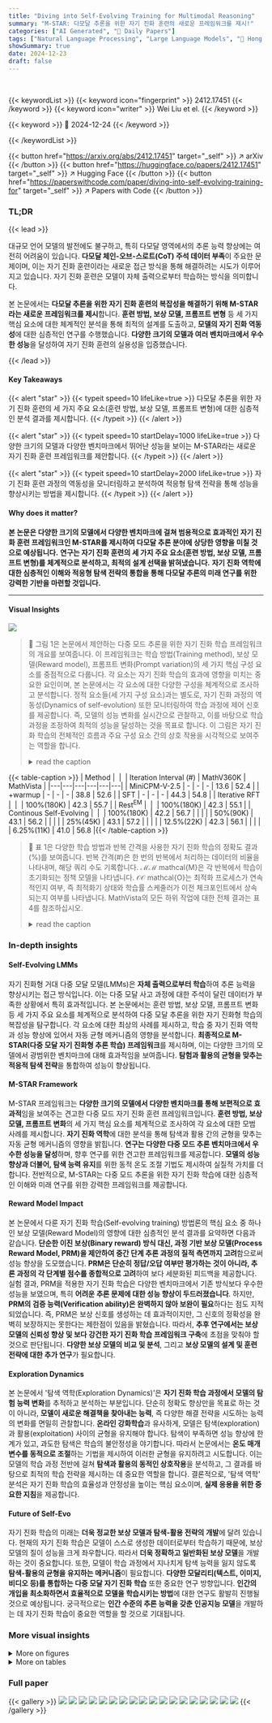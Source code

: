 ```yaml
---
title: "Diving into Self-Evolving Training for Multimodal Reasoning"
summary: "M-STAR: 다모달 추론을 위한 자기 진화 훈련의 새로운 프레임워크를 제시!"
categories: ["AI Generated", "🤗 Daily Papers"]
tags: ["Natural Language Processing", "Large Language Models", "🏢 Hong Kong University of Science and Technology",]
showSummary: true
date: 2024-12-23
draft: false
---
```


<br>

{{< keywordList >}}
{{< keyword icon="fingerprint" >}} 2412.17451 {{< /keyword >}}
{{< keyword icon="writer" >}} Wei Liu et el. {{< /keyword >}}
 
{{< keyword >}} 🤗 2024-12-24 {{< /keyword >}}
 
{{< /keywordList >}}

{{< button href="https://arxiv.org/abs/2412.17451" target="_self" >}}
↗ arXiv
{{< /button >}}
{{< button href="https://huggingface.co/papers/2412.17451" target="_self" >}}
↗ Hugging Face
{{< /button >}}
{{< button href="https://paperswithcode.com/paper/diving-into-self-evolving-training-for" target="_self" >}}
↗ Papers with Code
{{< /button >}}




### TL;DR


{{< lead >}}

대규모 언어 모델의 발전에도 불구하고, 특히 다모달 영역에서의 추론 능력 향상에는 여전히 어려움이 있습니다.  **다모달 체인-오브-스로트(CoT) 주석 데이터 부족**이 주요한 문제이며, 이는 자기 진화 훈련이라는 새로운 접근 방식을 통해 해결하려는 시도가 이루어지고 있습니다.  자기 진화 훈련은 모델이 자체 출력으로부터 학습하는 방식을 의미합니다.

본 논문에서는 **다모달 추론을 위한 자기 진화 훈련의 복잡성을 해결하기 위해 M-STAR라는 새로운 프레임워크를 제시**합니다.  **훈련 방법, 보상 모델, 프롬프트 변형** 등 세 가지 핵심 요소에 대한 체계적인 분석을 통해 최적의 설계를 도출하고,  **모델의 자기 진화 역동성**에 대한 심층적인 연구를 수행했습니다.  **다양한 크기의 모델과 여러 벤치마크에서 우수한 성능**을 달성하여 자기 진화 훈련의 실용성을 입증했습니다.

{{< /lead >}}


#### Key Takeaways

{{< alert "star" >}}
{{< typeit speed=10 lifeLike=true >}} 다모달 추론을 위한 자기 진화 훈련의 세 가지 주요 요소(훈련 방법, 보상 모델, 프롬프트 변형)에 대한 심층적인 분석 결과를 제시합니다. {{< /typeit >}}
{{< /alert >}}

{{< alert "star" >}}
{{< typeit speed=10 startDelay=1000 lifeLike=true >}} 다양한 크기의 모델과 다양한 벤치마크에서 뛰어난 성능을 보이는 M-STAR라는 새로운 자기 진화 훈련 프레임워크를 제안합니다. {{< /typeit >}}
{{< /alert >}}

{{< alert "star" >}}
{{< typeit speed=10 startDelay=2000 lifeLike=true >}} 자기 진화 훈련 과정의 역동성을 모니터링하고 분석하여 적응형 탐색 전략을 통해 성능을 향상시키는 방법을 제시합니다. {{< /typeit >}}
{{< /alert >}}

#### Why does it matter?
**본 논문은 다양한 크기의 모델에서 다양한 벤치마크에 걸쳐 범용적으로 효과적인 자기 진화 훈련 프레임워크인 M-STAR를 제시하여 다모달 추론 분야에 상당한 영향을 미칠 것으로 예상됩니다.**  **연구는 자기 진화 훈련의 세 가지 주요 요소(훈련 방법, 보상 모델, 프롬프트 변형)를 체계적으로 분석하고, 최적의 설계 선택을 밝혀냈습니다.**  **자기 진화 역학에 대한 심층적인 이해와 적응형 탐색 전략의 통합을 통해 다모달 추론의 미래 연구를 위한 강력한 기반을 마련할 것입니다.**

------
#### Visual Insights



![](https://arxiv.org/html/2412.17451/x1.png)

> 🔼 그림 1은 논문에서 제안하는 다중 모드 추론을 위한 자기 진화 학습 프레임워크의 개요를 보여줍니다. 이 프레임워크는 학습 방법(Training method), 보상 모델(Reward model), 프롬프트 변화(Prompt variation)의 세 가지 핵심 구성 요소를 중점적으로 다룹니다.  각 요소는 자기 진화 학습의 효과에 영향을 미치는 중요한 요인이며, 본 논문에서는 각 요소에 대한 다양한 구성을 체계적으로 조사하고 분석합니다.  정적 요소들(세 가지 구성 요소)과는 별도로, 자기 진화 과정의 역동성(Dynamics of self-evolution) 또한 모니터링하여 학습 과정에 제어 신호를 제공합니다.  즉, 모델의 성능 변화를 실시간으로 관찰하고, 이를 바탕으로 학습 과정을 조정하여 최적의 성능을 달성하는 것을 목표로 합니다. 이 그림은 자기 진화 학습의 전체적인 흐름과 주요 구성 요소 간의 상호 작용을 시각적으로 보여주는 역할을 합니다.
> <details>
> <summary>read the caption</summary>
> Figure 1: Overview of our self-evolving training framework for multimodal reasoning. We investigate the three essential design components of it, namely Training method (𝒯𝒯\mathcal{T}caligraphic_T), Reward model (ℛℛ\mathcal{R}caligraphic_R), and Prompt variation (𝒫𝒫\mathcal{P}caligraphic_P). Orthogonal to the static factors, the Dynamics of self-evoloution is also monitered, and provides control signals to the training process.
> </details>





{{< table-caption >}}
| Method | <math>\mathcal{M}</math> | <math>\mathcal{O}</math> | Iteration Interval (#) | MathV360K | MathVista |
|---|---|---|---|---|---| 
| MiniCPM-V-2.5 | - | - | - | 13.6 | 52.4 |
| +warmup | - | - | - | 38.8 | 52.6 |
| SFT | - | - | - | 44.3 | 54.8 |
| Iterative RFT | <math>\pi_{\theta}^{t}</math> | <math>\times</math> | 100%(180K) | 42.3 | 55.7 |
| Rest<sup>EM</sup> | <math>\pi_{\theta}^{0}</math> | <math>\times</math> | 100%(180K) | 42.3 | 55.1 |
| Continous Self-Evolving | <math>\pi_{\theta}^{t}</math> | <math>\checkmark</math> | 100%(180K) | 42.2 | 56.7 |
|  |  |  | 50%(90K) | 43.1 | 56.2 |
|  |  |  | 25%(45K) | 43.1 | 57.2 |
|  |  |  | 12.5%(22K) | 42.3 | 56.1 |
|  |  |  | 6.25%(11K) | 41.0 | 56.8 |{{< /table-caption >}}

> 🔼 표 1은 다양한 학습 방법과 반복 간격을 사용한 자기 진화 학습의 정확도 결과(%)를 보여줍니다. 반복 간격(#)은 한 번의 반복에서 처리하는 데이터의 비율을 나타내며, 해당 쿼리 수도 기록합니다. ℳℳ mathcal{M}은 각 반복에서 학습이 초기화되는 정책 모델을 나타냅니다. 𝒪𝒪 mathcal{O}는 최적화 프로세스가 연속적인지 여부, 즉 최적화기 상태와 학습률 스케줄러가 이전 체크포인트에서 상속되는지 여부를 나타냅니다. MathVista의 모든 하위 작업에 대한 전체 결과는 표 4를 참조하십시오.
> <details>
> <summary>read the caption</summary>
> Table 1:  Accuracy results (%) of self-evolving training using various training methods and iteration intervals. Iteration Interval (#) stands for the ratio of data we traverse in one iteration, and we also record the number of corresponding queries. ℳℳ\mathcal{M}caligraphic_M represents the policy model from which training is initialized in each iteration. 𝒪𝒪\mathcal{O}caligraphic_O denotes whether the optimization process is continuous, i.e., the optimizer states and lr scheduler are inherited from the last checkpoint. Please refer to Table 4 to check the full results on all sub-tasks of MathVista.
> </details>





### In-depth insights


#### Self-Evolving LMMs
자기 진화형 거대 다중 모달 모델(LMMs)은 **자체 출력으로부터 학습**하여 추론 능력을 향상시키는 접근 방식입니다. 이는 다중 모달 사고 과정에 대한 주석이 달린 데이터가 부족한 상황에서 특히 효과적입니다. 본 논문에서는 훈련 방법, 보상 모델, 프롬프트 변화 등 세 가지 주요 요소를 체계적으로 분석하여 다중 모달 추론을 위한 자기 진화형 학습의 복잡성을 탐구합니다. 각 요소에 대한 최상의 사례를 제시하고, 학습 중 자기 진화 역학과 성능 향상에 있어서 자동 균형 메커니즘의 영향을 분석합니다. **최종적으로 M-STAR(다중 모달 자기 진화형 추론 학습) 프레임워크**를 제시하며, 이는 다양한 크기의 모델에서 광범위한 벤치마크에 대해 효과적임을 보여줍니다. **탐험과 활용의 균형을 맞추는 적응적 탐색 전략**을 통합하여 성능이 향상됩니다.

#### M-STAR Framework
M-STAR 프레임워크는 **다양한 크기의 모델에서 다양한 벤치마크를 통해 보편적으로 효과적**임을 보여주는 견고한 다중 모드 자기 진화 훈련 프레임워크입니다.  **훈련 방법, 보상 모델, 프롬프트 변화**의 세 가지 핵심 요소를 체계적으로 조사하여 각 요소에 대한 모범 사례를 제시합니다.  **자기 진화 역학**에 대한 분석을 통해 탐색과 활용 간의 균형을 맞추는 자동 균형 메커니즘의 영향을 밝힙니다.  **연구는 다양한 다중 모드 추론 벤치마크에서 우수한 성능을 달성**하며, 향후 연구를 위한 견고한 프레임워크를 제공합니다.  **모델의 성능 향상과 더불어, 탐색 능력 유지**를 위한 동적 온도 조절 기법도 제시하여 실질적 가치를 더합니다.  전반적으로, M-STAR는 다중 모드 추론을 위한 자기 진화 학습에 대한 심층적인 이해와 미래 연구를 위한 강력한 프레임워크를 제공합니다.

#### Reward Model Impact
본 논문에서 다룬 자기 진화 학습(Self-evolving training) 방법론의 핵심 요소 중 하나인 보상 모델(Reward Model)의 영향에 대한 심층적인 분석 결과를 요약하면 다음과 같습니다. **단순한 이진 보상(Binary reward) 방식 대신, 과정 기반 보상 모델(Process Reward Model, PRM)을 제안하여 중간 단계 추론 과정의 질적 측면까지 고려**함으로써 성능 향상을 도모했습니다.  **PRM은 단순히 정답/오답 여부만 평가하는 것이 아니라, 추론 과정의 각 단계별 점수를 종합적으로 고려**하여 보다 세분화된 피드백을 제공합니다.  실험 결과, PRM을 적용한 자기 진화 학습은 다양한 벤치마크에서 기존 방식보다 우수한 성능을 보였으며, 특히 **어려운 추론 문제에 대한 성능 향상이 두드러졌습니다**.  하지만, **PRM의 검증 능력(Verification ability)은 완벽하지 않아 보완이 필요**하다는 점도 지적되었습니다.  즉, PRM은 보상 신호를 생성하는 데 효과적이지만, 그 신호의 정확성을 완벽히 보장하지는 못한다는 제한점이 있음을 밝혔습니다. 따라서, **추후 연구에서는 보상 모델의 신뢰성 향상 및 보다 강건한 자기 진화 학습 프레임워크 구축**에 초점을 맞춰야 할 것으로 판단됩니다.  **다양한 보상 모델의 비교 및 분석**, 그리고 **보상 모델의 설계 및 훈련 전략에 대한 추가 연구**가 필요합니다.

#### Exploration Dynamics
본 논문에서 '탐색 역학(Exploration Dynamics)'은 **자기 진화 학습 과정에서 모델의 탐험 능력 변화**를 추적하고 분석하는 부분입니다.  단순히 정확도 향상만을 목표로 하는 것이 아니라, **모델이 새로운 해결책을 찾아내는 능력**, 즉 다양한 해결 전략을 시도하는 능력의 변화를 면밀히 관찰합니다.  **온라인 강화학습**과 유사하게, 모델은 탐색(exploration)과 활용(exploitation) 사이의 균형을 유지해야 합니다.  탐색이 부족하면 성능 향상에 한계가 있고, 과도한 탐색은 학습의 불안정성을 야기합니다.  따라서 논문에서는 **온도 매개변수를 동적으로 조절**하는 기법을 제시하여 이러한 균형을 유지하려고 시도합니다.  이는 모델의 학습 과정 전반에 걸쳐 **탐색과 활용의 동적인 상호작용**을 분석하고, 그 결과를 바탕으로 최적의 학습 전략을 제시하는 데 중요한 역할을 합니다.  결론적으로, '탐색 역학' 분석은 자기 진화 학습의 효율성과 안정성을 높이는 핵심 요소이며, **실제 응용을 위한 중요한 지침**을 제공합니다.

#### Future of Self-Evo
자기 진화 학습의 미래는 **더욱 정교한 보상 모델과 탐색-활용 전략의 개발**에 달려 있습니다.  현재의 자기 진화 학습은 모델이 스스로 생성한 데이터로부터 학습하기 때문에, 보상 모델의 질이 성능을 크게 좌우합니다. 따라서 **더욱 정확하고 일반화된 보상 모델**을 개발하는 것이 중요합니다. 또한, 모델이 학습 과정에서 지나치게 탐색 능력을 잃지 않도록 **탐색-활용의 균형을 유지하는 메커니즘**이 필요합니다.  **다양한 모달리티(텍스트, 이미지, 비디오 등)를 통합하는 다중 모달 자기 진화 학습** 또한 중요한 연구 방향입니다.  **인간의 개입을 최소화하면서 효율적으로 모델을 학습시키는 방법**에 대한 연구도 활발히 진행될 것으로 예상됩니다.  궁극적으로는 **인간 수준의 추론 능력을 갖춘 인공지능 모델**을 개발하는 데 자기 진화 학습이 중요한 역할을 할 것으로 기대됩니다.


### More visual insights

<details>
<summary>More on figures
</summary>


![](https://arxiv.org/html/2412.17451/x2.png)

> 🔼 그림 (a)는 다양한 온도에서의 Pass@K 지표 변화를 보여줍니다. Pass@K는 모델이 K개의 샘플을 생성할 때 적어도 하나의 정답을 생성하는 비율을 나타냅니다. 훈련 과정에서 Pass@K가 감소하는 경향이 나타나는데, 이는 모델의 탐색 능력 저하를 시사합니다. 높은 온도에서는 이러한 감소 경향이 다소 완화되는 것을 확인할 수 있습니다. 이는 온도가 모델의 탐색 능력에 영향을 미치며, 훈련 후반부에서도 탐색 능력을 유지하는 데 기여할 수 있음을 시사합니다.
> <details>
> <summary>read the caption</summary>
> (a)
> </details>



![](https://arxiv.org/html/2412.17451/x3.png)

> 🔼 그림 2(b)는 자가 진화 훈련 중 다양한 시도 횟수에 따른 최적 응답의 단계 수 분포를 보여줍니다. 자가 진화 과정에서 보상 모델이 중간 단계의 품질을 평가하여 상위 K개의 응답을 선택하는 전략을 사용합니다. 이 그림은 보상 모델이 선택한 상위 2개 응답과 나머지 정답의 단계 수를 비교 분석하여 보상 모델의 효과를 시각적으로 보여줍니다. 상위 2개 응답은 일반적으로 더 적은 단계로 문제를 해결하는 경향이 있으며, 이는 보상 모델이 더 효율적이고 정확한 추론 과정을 가진 응답을 잘 식별한다는 것을 시사합니다.
> <details>
> <summary>read the caption</summary>
> (b)
> </details>



![](https://arxiv.org/html/2412.17451/x4.png)

> 🔼 그림 4 (c)는 자가 진화 훈련 과정에서 보상 기반 Pass@2 지표의 변화를 보여줍니다. 훈련이 진행됨에 따라 보상 모델의 활용 효율성을 나타내는 이 지표는 빠르게 안정화되는 것을 확인할 수 있습니다. 이는 보상 모델의 탐색 능력이 감소하고, 훈련 과정 후반부에 더 이상 새로운 고품질 응답을 찾지 못함을 시사합니다. 즉, 모델의 탐색 능력이 감소함에 따라 보상 모델이 더 이상 새로운 고품질 응답을 발견하지 못하게 되어 성능 향상에 한계가 발생함을 보여줍니다.
> <details>
> <summary>read the caption</summary>
> (c)
> </details>



![](https://arxiv.org/html/2412.17451/x5.png)

> 🔼 그림 2는 자가 진화 학습에서 보상 모델을 사용하여 응답을 재순위화한 후, 정답을 생성한 여러 응답들 중 상위 2개와 나머지 응답들의 차이를 보여줍니다. (a)는 그리디 디코딩과 세 가지 선택 전략에 따른 검증 세트의 정확도를 다양한 롤아웃 수에 대해 나타낸 그래프입니다. (b)는 상위 2개 응답과 보상에 따라 재순위화된 나머지 응답들의 평균 단계 수 분포를 보여주는 히스토그램이고, (c)는 GPT-4에 의해 주석이 달린 상위 2개 응답과 나머지 응답들의 평균 상관 점수 분포를 나타낸 히스토그램입니다.  모든 분석은 정답만을 대상으로 합니다.
> <details>
> <summary>read the caption</summary>
> Figure 2: (a): Accuracy on the val. set of greedy decoding and three selection strategy across different numbers of rollouts; (b)/(c): Distribution of average # of steps and average relativity score annotated by GPT4-o of Top 2 and the rest responses re-ranked by rewards, we only calculate on correct ones.
> </details>



![](https://arxiv.org/html/2412.17451/x6.png)

> 🔼 그림 3은 모델 학습 진행에 따른 Greedy Decoding 정확도와 Pass@K 지표의 상반된 추세를 보여줍니다. Greedy Decoding 정확도는 학습이 진행될수록 향상되는 반면, Pass@K 지표는 감소하는 것을 알 수 있습니다. 이는 모델이 학습 과정에서 탐색(exploration) 능력을 잃고, 최적의 답을 찾는 것에만 집중하게 됨을 시사합니다.  Pass@K 지표는 모델이 다양한 답변을 생성하는 능력을 나타내는 반면, Greedy Decoding 정확도는 모델이 단일 최적의 답변을 생성하는 능력을 나타냅니다. 따라서 두 지표의 상반된 추세는 모델의 탐색 능력 저하와 최적화 능력 향상 간의 상충 관계를 보여주는 중요한 지표입니다.
> <details>
> <summary>read the caption</summary>
> Figure 3: The opposite trend of Greedy Decoding Accuracy and Pass@K.
> </details>



![](https://arxiv.org/html/2412.17451/x7.png)

> 🔼 그림 4(a)는 다양한 온도에서 Pass@K 지표 변화를 보여줍니다. Pass@K는 모델이 K개의 후보 샘플 중 적어도 하나의 정답을 생성하는 비율을 나타냅니다. 훈련 과정에서 Pass@K가 감소하는 경향이 나타나는데, 이는 모델의 탐색 능력이 감소함을 의미합니다. 그러나 더 높은 온도에서는 이러한 감소 경향이 완화되는데, 이는 높은 온도가 모델의 탐색 능력을 유지하는 데 도움이 될 수 있음을 시사합니다.  이는 훈련 후반부에 모델의 탐색 능력 저하를 방지하기 위해 온도를 동적으로 조절해야 할 필요성을 시사합니다.
> <details>
> <summary>read the caption</summary>
> (a)
> </details>



![](https://arxiv.org/html/2412.17451/x8.png)

> 🔼 그림 2(b)는 자가 진화 학습 중에 생성된 응답의 평균 단계 수 분포를 보여줍니다. 자가 진화 학습 과정에서 보상 모델에 의해 재순위 지정된 상위 2개의 정답과 나머지 정답들을 비교 분석하여, 보상 모델이 생성된 응답의 품질을 평가하는 데 어떻게 기여하는지 보여줍니다. 상위 2개의 정답은 일반적으로 더 적은 단계를 거쳐 생성되며, 이는 보상 모델이 더 효율적이고 정확한 추론 과정을 선호함을 시사합니다.
> <details>
> <summary>read the caption</summary>
> (b)
> </details>



![](https://arxiv.org/html/2412.17451/x9.png)

> 🔼 그림 2(c)는 자가 진화 학습 중에 생성된 응답의 상대 점수 분포를 보여줍니다. 자가 진화 학습 과정에서 보상 모델이 상위 2개의 응답을 선택하는 전략을 사용하는데, 이 그림은 보상 점수에 따라 재 순위가 매겨진 올바른 응답 중 상위 2개와 나머지 올바른 응답의 평균 단계 수와 상대 점수의 분포를 비교합니다.  상위 2개 응답이 다른 올바른 응답보다 단계 수가 적고 상대 점수가 높은 경향을 보이는 것을 확인할 수 있습니다. 이는 보상 모델이 실제로 질문과 밀접하게 관련된 고품질 응답을 효과적으로 식별하는 데 도움이 된다는 것을 시사합니다.
> <details>
> <summary>read the caption</summary>
> (c)
> </details>



![](https://arxiv.org/html/2412.17451/x10.png)

> 🔼 그림 4는 자가 진화 학습 과정에서 다양한 온도 값에 따른 세 가지 지표의 변화를 보여줍니다. (a)는 다양한 온도에서 Pass@K 값의 감소 추세를, (b)는 Pass@K와 탐욕적 디코딩 간의 차이 변화를, (c)는 Reward-Pass@2 값의 빠른 포화 현상을 나타냅니다. 세 가지 지표 모두 검증 세트를 기반으로 계산되었습니다.  Pass@K는 모델이 K개의 후보 응답 중 적어도 하나의 정답을 생성하는 비율을 나타내며, 탐욕적 디코딩은 모델이 가장 높은 확률의 응답을 선택하는 방식입니다. Reward-Pass@2는 보상 모델에 의해 상위 2개의 응답 중에 정답이 있는 비율을 나타냅니다. 이 그림은 모델의 탐색 능력 저하 및 보상 모델의 효과 감소를 시각적으로 보여줍니다.
> <details>
> <summary>read the caption</summary>
> Figure 4: (a): Pass@K decreases for all different temperatures; (b): The gap between Pass@K and Greedy Decoding; (c): The Reward-Pass@2 saturates quickly. All metrics, including the greedy decoding accuracy, are calculated on validation set.
> </details>



![](https://arxiv.org/html/2412.17451/x11.png)

> 🔼 그림 5는 최적의 정적 훈련 과정(T=1.0으로 고정)과 비교하여 부드럽게 처리된 Pass@K 및 Reward-Pass@2 곡선을 비교한 것입니다.  Pass@K는 모델이 K개의 샘플을 생성할 때 적어도 하나의 정답을 생성하는 비율을 나타내며 모델의 탐색 능력을 측정합니다. Reward-Pass@2는 상위 2개의 응답 중에 정답이 있는 비율을 나타내며 보상 모델의 활용 효율성을 보여줍니다. 이 그림은 훈련 중 모델의 탐색 및 활용 능력의 변화 추이를 보여주며,  정적 온도 설정(T=1.0)과 비교하여 M-STAR 모델의 적응적 온도 조절 전략의 효과를 시각적으로 보여줍니다.
> <details>
> <summary>read the caption</summary>
> Figure 5: Comparing the smoothed Pass@K and Reward-Pass@2 curves with the optimal static training progress, which fixs T=1.0𝑇1.0T=1.0italic_T = 1.0.
> </details>



</details>




<details>
<summary>More on tables
</summary>


{{< table-caption >}}
| Method | \mathcal{H} | PRM | MathV360K | MathVista |
|---|---|---|---|---|
| Continuous Self-Evolving | - | \times | 43.1 | 57.2 |
| + Random Selection | \operatorname{Random-2} | \times | 41.0 | 55.5 |
| +PRM-based Selection | &gt;\alpha | \checkmark | 43.8 | 57.5 |
|  | \operatorname{Top-1} |  | 43.0 | 59.0 |
|  | \operatorname{Top-2} |  | 45.3 | 59.2 |
|  | \operatorname{Top-4} |  | 44.0 | 58.4 |{{< /table-caption >}}
> 🔼 표 2는 PRM(Process Reward Model)을 사용한 자기 진화 학습 결과를 보여줍니다.  여러 전략을 통해 정답 응답 중에서 고품질 응답을 선별하는 방법을 비교 분석합니다.  첫 번째 전략(Top-k)은 보상 점수가 가장 높은 K개의 정답 응답을 선택하고, 두 번째 전략(>α)는 보상 점수가 α보다 높은 정답 응답을 모두 선택합니다. MathVista의 모든 하위 작업에 대한 전체 결과는 표 4를 참조하십시오.
> <details>
> <summary>read the caption</summary>
> Table 2: The results of self-evolving training with PRM and different strategies to leverage reward scores. ℋℋ\mathcal{H}caligraphic_H stands for the method to further pick out high-quality responses from the correct rollouts: (1) Top−kTopk\operatorname{Top-k}roman_Top - roman_k is we select K correct responses with highest rewards, and (2) >αabsent𝛼>\alpha> italic_α is we pick out the correct responses with reward scores larger than α𝛼\alphaitalic_α. Please refer to Table 4 to check the full results on all sub-tasks of MathVista.
> </details>

{{< table-caption >}}
| Oracle | PRM |  | MathV360K | MathVista |
|---|---|---|---|---|
| $T_{mixin}$ | × | - | 43.1 | 57.2 |
|  | ✓ | - | 45.3 | 59.2 |
| ✓ | × | 0% | 42.5 | 58.2 |
| ✓ | ✓ | 0% | 42.9 | 59.1 |
| × | ✓ | 0% | 43.3 | 58.2 |
| × | ✓ | 25% | 42.4 | 57.6 |
| × | ✓ | 50% | 42.9 | 58.2 |
| × | ✓ | 75% | 45.0 | 58.8 |{{< /table-caption >}}
> 🔼 표 3은 레이블이 없는 데이터를 사용한 결과를 보여줍니다.  `T_mixin`은 레이블 없는 데이터를 섞는 시점을 나타냅니다.  PRM의 사용은 3.3절과 동일하지만, 레이블 없는 프롬프트에 대한 가중치 투표를 통해 의사 ground truth를 먼저 얻는다는 점이 다릅니다. 이 표는 레이블 없는 데이터를 추가하여 모델 성능에 어떤 영향을 미치는지, 그리고 그 시점이 성능에 어떻게 영향을 주는지를 보여주는 실험 결과를 제시합니다.
> <details>
> <summary>read the caption</summary>
> Table 3: Results of involving unlabeled data. Tmixinsubscript𝑇mixinT_{\texttt{mixin}}italic_T start_POSTSUBSCRIPT mixin end_POSTSUBSCRIPT denotes when to mixin the unlabeled data. The use of PRM follows §3.3, except we first get a pesudo “ground truth” through weighted voting on unlabeled prompts.
> </details>

{{< table-caption >}}
|           | MathVista | M3CoT | MMStar-R | MMBench-R | AI2D | Average |
| :--------- | :-------: | :-------: | :-------: | :-------: | :-------: | :-------: |
| MiniCPM-V-2.5 | 52.4 | 41.2 | 44.6 | 72.6 | 64.4 | 55.0 |
| + warmup | 52.6 | 47.8 | 45.1 | 76.9 | 65.9 | 57.7 |
| M-STaR      | **59.5**<sub>↑ 6.9</sub> | **48.7**<sub>↑ 0.9</sub> | **50.7**<sub>↑ 5.6</sub> | **79.9**<sub>↑ 3</sub> | **69.1**<sub>↑ 3.2</sub> | **61.6**<sub>↑ 3.9</sub> |
| Phi-3.5-vision | 46.5 | 39.4 | 42.5 | 56.8 | 47.5 | 46.5 |
| + warmup | 49.3 | 46.5 | 44.2 | 70.9 | 65.5 | 55.3 |
| M-STaR      | **54.5**<sub>↑ 5.2</sub> | **51.3**<sub>↑ 4.8</sub> | **48.8**<sub>↑ 4.6</sub> | **73.6**<sub>↑ 2.7</sub> | **67.9**<sub>↑ 2.4</sub> | **59.2**<sub>↑ 3.9</sub> |
| InternVL2-2B | 46.4 | 16.7 | 20.0 | 14.2 | 33.5 | 26.2 |
| + warmup | 47.6 | 45.6 | 41.8 | **68.8** | **60.0** | 52.8 |
| M-STaR      | **50.3**<sub>↑ 2.7</sub> | **47.1**<sub>↑ 1.5</sub> | **42.0**<sub>↑ 0.2</sub> | 67.3<sub>↓ 1.5</sub> | 59.7<sub>↓ 0.3</sub> | **53.3**<sub>↑ 0.5</sub> |{{< /table-caption >}}
> 🔼 표 4는 MathVista 데이터셋에 대한 자세한 분석 결과를 보여줍니다. MathVista는 다양한 유형의 수학적 추론 문제를 포함하고 있으며, 각 문제는 그림, 기하학적 도형, 수식, 교과서 내용, 이미지 등 다양한 형태로 제시됩니다. 표에는 다섯 가지 유형의 문제(FQA: 그림 질문 풀이, GPS: 기하 문제 풀이, MWP: 수학적 단어 문제, TQA: 교과서 질문 풀이, VQA: 시각적 질문 풀이)에 대한 M-STaR 모델의 성능이 자세히 제시되어 있습니다. 특히,  '+warmup' 행은 사전 학습된 모델에 비해 M-STaR 모델의 성능 향상 정도를 보여줍니다. 이를 통해 M-STaR 모델의 성능 우수성과 다양한 유형의 문제에 대한 일반화 능력을 확인할 수 있습니다.
> <details>
> <summary>read the caption</summary>
> Table 4: Full analysis of MathVista. Task types: FQA: figure question answering, GPS: geometry problem solving, MWP: math word problem, TQA: textbook question answering, VQA: visual question answering. We highlight the relative improvement of M-STaR over the pre-evolved model, i.e., the “+warmup” row.
> </details>

</details>




### Full paper

{{< gallery >}}
<img src="paper_images/1.png" class="grid-w50 md:grid-w33 xl:grid-w25" />
<img src="paper_images/2.png" class="grid-w50 md:grid-w33 xl:grid-w25" />
<img src="paper_images/3.png" class="grid-w50 md:grid-w33 xl:grid-w25" />
<img src="paper_images/4.png" class="grid-w50 md:grid-w33 xl:grid-w25" />
<img src="paper_images/5.png" class="grid-w50 md:grid-w33 xl:grid-w25" />
<img src="paper_images/6.png" class="grid-w50 md:grid-w33 xl:grid-w25" />
<img src="paper_images/7.png" class="grid-w50 md:grid-w33 xl:grid-w25" />
<img src="paper_images/8.png" class="grid-w50 md:grid-w33 xl:grid-w25" />
<img src="paper_images/9.png" class="grid-w50 md:grid-w33 xl:grid-w25" />
<img src="paper_images/10.png" class="grid-w50 md:grid-w33 xl:grid-w25" />
<img src="paper_images/11.png" class="grid-w50 md:grid-w33 xl:grid-w25" />
<img src="paper_images/12.png" class="grid-w50 md:grid-w33 xl:grid-w25" />
<img src="paper_images/13.png" class="grid-w50 md:grid-w33 xl:grid-w25" />
<img src="paper_images/14.png" class="grid-w50 md:grid-w33 xl:grid-w25" />
<img src="paper_images/15.png" class="grid-w50 md:grid-w33 xl:grid-w25" />
<img src="paper_images/16.png" class="grid-w50 md:grid-w33 xl:grid-w25" />
<img src="paper_images/17.png" class="grid-w50 md:grid-w33 xl:grid-w25" />
<img src="paper_images/18.png" class="grid-w50 md:grid-w33 xl:grid-w25" />
{{< /gallery >}}
